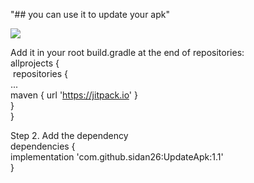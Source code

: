 "## you can use it to update your apk" 

[![](https://jitpack.io/v/sidan26/UpdateApk.svg)](https://jitpack.io/#sidan26/UpdateApk)


  Add it in your root build.gradle at the end of repositories:</br>
  allprojects {</br>
		&nbsp;repositories {</br>
			...</br>
			maven { url 'https://jitpack.io' }</br>
		}</br>
	}</br>
  
  Step 2. Add the dependency</br>
  dependencies {</br>
	        implementation 'com.github.sidan26:UpdateApk:1.1'</br>
	}</br>
